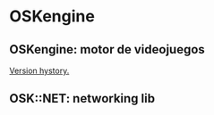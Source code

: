 # OSKengine 

## OSKengine: motor de videojuegos
[Version hystory.](https://github.com/oskiyu/OSKengine/blob/master/OSKengine/VersionHistory.md)

## OSK::NET: networking lib
